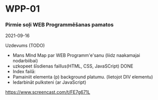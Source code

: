# WPP-01
### Pirmie soļi WEB Programmēšanas pamatos

2021-09-16

Uzdevums (TODO)
* Mans MInd Map par WEB Programm'e'sanu (liidz naakamajai nodarbiibai)
* uzkopeet šīsdienas faillus(HTML, CSS, JavaSCript)                     DONE
* Index failā:
* Pamainiit elementa (p) background platumu. (lietojot DIV elementu)
* Iedarbināt pulksteni (ar JavaScript)

https://www.screencast.com/t/FE7g671L
